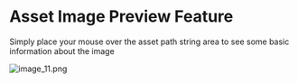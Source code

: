 # Asset Image Preview Feature

Simply place your mouse over the asset path string area to see some basic information about the image

![image_11.png](/images/image_11.png)